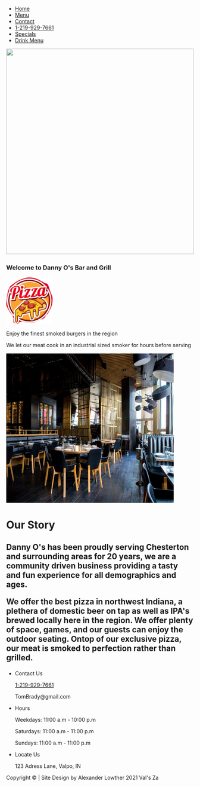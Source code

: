  
<!DOCTYPE html>
<html> 
<head>
	<title> Danny O's Bar and Grill </title>
<link rel="stylesheet" type="text/css" href="style.css">
</head>
<body>
<link rel="preconnect" href="https://fonts.gstatic.com" crossorigin>
<link href="https://fonts.googleapis.com/css2?family=Amatic+SC&display=swap" rel="stylesheet">
	<div id="page-container">
	<div id="content-wrap">
	<div class="head-container">
	   <div class="head-list-container">
		<ul id="headlist">
			<li><a target="_self" href="index.html">Home</a></li>
	  		<li><a target="_self" href="menu.html">Menu</a></li>
	  		<li><a href="#contact">Contact</a></li>
			<li><a href="tel:1-219-929-7661">1-219-929-7661</a></li>
			<li><a href="#catering">Specials</a></li>
			<li> <a target="_self" href="rent.html">Drink Menu</a></li>
		</ul>
	</div>
	</div>
	
	
	
<div id="slides" class="slideshow-container">
	 <img src="slide"  id="slide" width="100%" height="550">
	 <div class="welcome">
		 <h3>
			 Welcome to Danny O's Bar and Grill
		 </h3>
	 </div>
	</div>
	<div id="logo" class="logo-container">
		<a href="index.html">
		<img src="images/zaaaa.png" id="logo" width="125" height="125">
		</a>
			</div>
			<div class="smoke-container">
				<p>Enjoy the finest smoked burgers in the region</p>
				<p>We let our meat cook in an industrial sized smoker for hours before serving</p>
			</div>

<div class="bio-sign-container">
	<div class="sign-container">
		<div class="sign-right">
		<img src="images/resturaunt.jpg" id="sign" width="450" height="400">
		</div>
		</div>
   <div class="quick-bio">
   	<h1>Our Story</h1>
	<h2>
		<p> Danny O's has been proudly serving Chesterton and surrounding areas for 20 years, we are a community driven business providing a tasty and fun experience for all demographics and ages.
		</p>
		<p> 
			We offer the best pizza in northwest Indiana, a plethera of domestic beer on tap as well as IPA's brewed locally here in the region.
			We offer plenty of space, games, and our guests can enjoy the outdoor seating. Ontop of our exclusive pizza, our meat is smoked to perfection rather than grilled.
		</p>
	</h2>
</div>
   </div>
   <span id="contact">
   <div class="contact-container">
		<ul id ="info-list" >
			<li >Contact Us
				<p><a href="tel:1-219-929-7661">1-219-929-7661</a></p>
				<p>TomBrady@gmail.com</p>
					<ul>
						<script src="https://kit.fontawesome.com/80934b9270.js" crossorigin="anonymous"></script>
						<a target="_blank" href="https://www.instagram.com/blaustern_fotografie/">
							<i class="fab fa-instagram-square"></i>	
						</a>
						<a target="_blank" href="https://www.facebook.com">
						<i class="fab fa-facebook-square"></i>
						</a>
					</ul>
			</li>
			<li>Hours
				<p>Weekdays: 11:00 a.m - 10:00 p.m</p>
				<p>Saturdays: 11:00 a.m - 11:00 p.m</p>
				<p>Sundays: 11:00 a.m - 11:00 p.m</p>
			</li>
			<li>Locate Us
				<p>123 Adress Lane, Valpo, IN</p>
				<p><div id="map"></div></p>
			</li>
		</ul>

   </div>
</span>
  <footer id= "main-footer">
		<p> Copyright &copy; | Site Design by Alexander Lowther 2021 Val's Za</p>
	</footer>
</div>
</body>
<script src="https://code.jquery.com/jquery-3.4.1.min.js"></script>
<script
src="https://maps.googleapis.com/maps/api/js?key=AIzaSyBEXy07BadTHXfpT2_4C5mqYh9zRjS43lM&callback=initMap&libraries=&v=weekly"
async
></script>
   <script src="slide.js "> </script>
</html>
